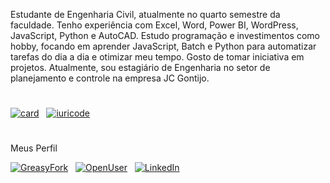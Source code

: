 Estudante de Engenharia Civil, atualmente no quarto semestre da faculdade. Tenho experiência com Excel, Word, Power BI, WordPress, JavaScript, Python e AutoCAD. Estudo programação e investimentos como hobby, focando em aprender JavaScript, Batch e Python para automatizar tarefas do dia a dia e otimizar meu tempo. Gosto de tomar iniciativa em projetos.
Atualmente, sou estagiário de Engenharia no setor de planejamento e controle na empresa JC Gontijo.
#
[![card](https://github-readme-stats.vercel.app/api?username=COWANBAS&theme=dark&disable_animations=TRUE&locale=PT-BR)](https://github.com/COWANBAS) 
&nbsp;
[![iuricode](https://github-readme-stats.vercel.app/api/top-langs/?username=COWANBAS&hide=html&layout=compact&theme=dark&disable_animations=TRUE&locale=PT-BR&card_width=450)](https://github.com/COWANBAS)
#
Meus Perfil

[![GreasyFork](https://img.shields.io/badge/GreasyFork-151515?labelColor=7D7D7D)](https://greasyfork.org/en/users/1343842-cowanbas)
&nbsp;
[![OpenUser](https://img.shields.io/badge/OpenUser-151515?labelColor=7D7D7D)](https://openuserjs.org/users/Cowanbas)
&nbsp;
[![LinkedIn](https://img.shields.io/badge/LinkedIn-151515?labelColor=7D7D7D)](https://linkedin.com/in/kauan-fonseca-ruiz-de-carvalho)
&nbsp;
